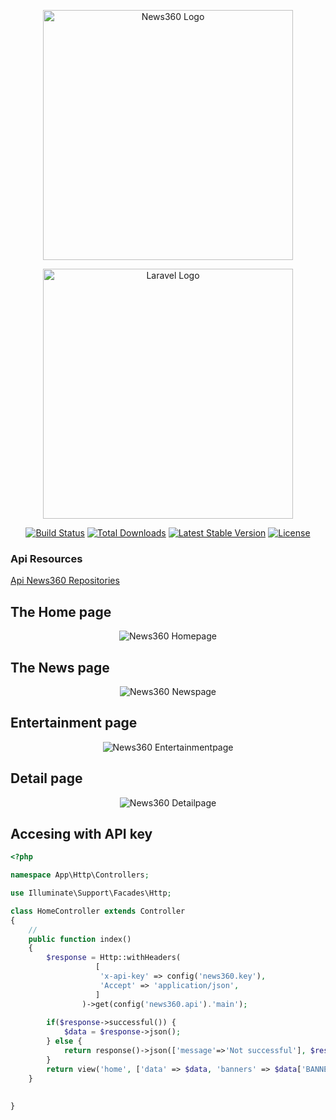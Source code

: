 <p align="center"><img src="https://i.ibb.co/5kTngVj/news360-logo.png" width="400" alt="News360 Logo"></p>

<p align="center"><a href="https://laravel.com" target="_blank"><img src="https://raw.githubusercontent.com/laravel/art/master/logo-lockup/5%20SVG/2%20CMYK/1%20Full%20Color/laravel-logolockup-cmyk-red.svg" width="400" alt="Laravel Logo"></a></p>

<p align="center">
<a href="https://github.com/laravel/framework/actions"><img src="https://github.com/laravel/framework/workflows/tests/badge.svg" alt="Build Status"></a>
<a href="https://packagist.org/packages/laravel/framework"><img src="https://img.shields.io/packagist/dt/laravel/framework" alt="Total Downloads"></a>
<a href="https://packagist.org/packages/laravel/framework"><img src="https://img.shields.io/packagist/v/laravel/framework" alt="Latest Stable Version"></a>
<a href="https://packagist.org/packages/laravel/framework"><img src="https://img.shields.io/packagist/l/laravel/framework" alt="License"></a>
</p>

### Api Resources

<a href="https://github.com/junn-mendoza/news360-api" alt="Api Repositories">Api News360 Repositories</a>

## The Home page 
<p align="center"><img src="https://i.ibb.co/C6SL6zw/home.jpg" alt="News360 Homepage"></p>

## The News page
<p align="center"><img src="https://i.ibb.co/ZWxsLGj/news1.jpg" alt="News360 Newspage"></p>

## Entertainment page
<p align="center"><img src="https://i.ibb.co/1LHJ9hX/entertainment.jpg" alt="News360 Entertainmentpage"></p>

## Detail page
<p align="center"><img src="https://i.ibb.co/ZhQXFdP/detail.jpg" alt="News360 Detailpage"></p>

## Accesing with API key 

```php
<?php

namespace App\Http\Controllers;

use Illuminate\Support\Facades\Http;

class HomeController extends Controller
{
    //
    public function index() 
    {
        $response = Http::withHeaders(
                   [
                    'x-api-key' => config('news360.key'),
                    'Accept' => 'application/json',
                   ]
                )->get(config('news360.api').'main');
    
        if($response->successful()) {
            $data = $response->json();
        } else {
            return response()->json(['message'=>'Not successful'], $response->status());
        }
        return view('home', ['data' => $data, 'banners' => $data['BANNER']]);
    }
   
  
}
```
